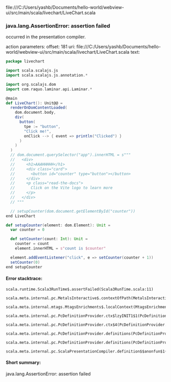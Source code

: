 file:///C:/Users/yashb/Documents/hello-world/webview-ui/src/main/scala/livechart/LiveChart.scala
### java.lang.AssertionError: assertion failed

occurred in the presentation compiler.

action parameters:
offset: 181
uri: file:///C:/Users/yashb/Documents/hello-world/webview-ui/src/main/scala/livechart/LiveChart.scala
text:
```scala
package livechart

import scala.scalajs.js
import scala.scalajs.js.annotation.*

import org.scalajs.dom
import com.raquo.laminar.api.Laminar.* 

@main
def LiveChart(): Unit@@ =
  renderOnDomContentLoaded(
    dom.document.body,
    div(
      button(
        tpe := "button", 
        "Click me!",
        onClick --> { event => println("Clicked") }
      )
    )
  )
  // dom.document.querySelector("app").innerHTML = s"""
  //   <div>
  //     <h1>AAAHHHHH</h1>
  //     <div class="card">
  //       <button id="counter" type="button"></button>
  //     </div>
  //     <p class="read-the-docs">
  //       Click on the Vite logo to learn more
  //     </p>
  //   </div>
  // """

  // setupCounter(dom.document.getElementById("counter"))
end LiveChart

def setupCounter(element: dom.Element): Unit =
  var counter = 0

  def setCounter(count: Int): Unit =
    counter = count
    element.innerHTML = s"count is $counter"

  element.addEventListener("click", e => setCounter(counter + 1))
  setCounter(0)
end setupCounter
```



#### Error stacktrace:

```
scala.runtime.Scala3RunTime$.assertFailed(Scala3RunTime.scala:11)
	scala.meta.internal.pc.MetalsInteractive$.contextOfPath(MetalsInteractive.scala:45)
	scala.meta.internal.mtags.MtagsEnrichments$.localContext(MtagsEnrichments.scala:69)
	scala.meta.internal.pc.PcDefinitionProvider.ctx$lzyINIT1$1(PcDefinitionProvider.scala:51)
	scala.meta.internal.pc.PcDefinitionProvider.ctx$4(PcDefinitionProvider.scala:51)
	scala.meta.internal.pc.PcDefinitionProvider.definitions(PcDefinitionProvider.scala:52)
	scala.meta.internal.pc.PcDefinitionProvider.definitions(PcDefinitionProvider.scala:34)
	scala.meta.internal.pc.ScalaPresentationCompiler.definition$$anonfun$1(ScalaPresentationCompiler.scala:146)
```
#### Short summary: 

java.lang.AssertionError: assertion failed
